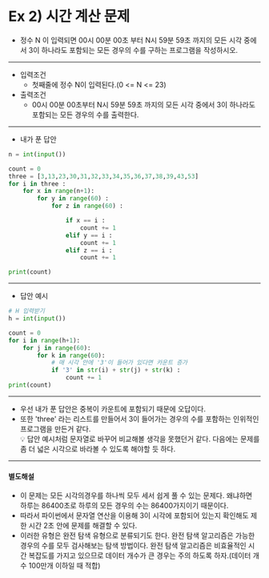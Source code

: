 # Ex 2) 시간 계산 문제
- 정수 N 이 입력되면 00시 00분 00초 부터 N시 59분 59초 까지의 모든 시각 중에서 3이 하나라도 포함되는 모든 경우의 수를 구하는 프로그램을 작성하시오.
***
- 입력조건
  - 첫째줄에 정수 N이 입력된다.(0 <= N <= 23)
- 출력조건
  - 00시 00분 00초부터 N시 59분 59초 까지의 모든 시각 중에서 3이 하나라도 포함되는 모든 경우의 수를 출력한다.
***
- 내가 푼 답안
```python
n = int(input())

count = 0
three = [3,13,23,30,31,32,33,34,35,36,37,38,39,43,53]
for i in three :
    for x in range(n+1):
        for y in range(60) :
            for z in range(60) :

                if x == i :
                    count += 1
                elif y == i :
                    count += 1
                elif z == i :
                    count += 1

print(count)
```
***
- 답안 예시
```python
# H 입력받기
h = int(input())

count = 0
for i in range(h+1):
    for j in range(60):
        for k in range(60):
            # 매 시각 안에 '3'이 들어가 있다면 카운트 증가
            if '3' in str(i) + str(j) + str(k) :
                count += 1
print(count)
```
***
- 우선 내가 푼 답안은 중복이 카운트에 포함되기 때문에 오답이다.
- 또한 'three' 라는 리스트를 만들어서 3이 들어가는 경우의 수를 포함하는 인위적인 프로그램을 만든거 같다.<br>
💡 답안 예시처럼 문자열로 바꾸어 비교해볼 생각을 못했던거 같다. 다음에는 문제를 좀 더 넓은 시각으로 바라볼 수 있도록 해야할 듯 하다.
***
#### 별도해설
- 이 문제는 모든 시각의경우를 하나씩 모두 세서 쉽게 풀 수 있는 문제다. 왜냐하면 하루는 86400초로 하루의 모든 경우의 수는 86400가지이기 때문이다.
- 따라서 파이썬에서 문자열 연산을 이용해 3이 시각에 포함되어 있는지 확인해도 제한 시간 2초 안에 문제를 해결할 수 있다.
- 이러한 유형은 완전 탐색 유형으로 분류되기도 한다. 완전 탐색 알고리즘은 가능한 경우의 수를 모두 검사해보는 탐색 방법이다. 완전 탐색 알고리즘은 비효율적인 시간 복잡도를 가지고 있으므로 데이터 개수가 큰 경우는 주의 하도록 하자.(데이터 개수 100만개 이하일 때 적합)